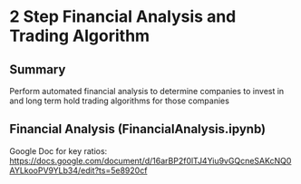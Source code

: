 # 2 Step Financial Analysis and Trading Algorithm

## Summary

Perform automated financial analysis to determine companies to invest in and long term hold trading algorithms for those companies

## Financial Analysis (FinancialAnalysis.ipynb)

Google Doc for key ratios:
https://docs.google.com/document/d/16arBP2f0lTJ4Yiu9vGQcneSAKcNQ0AYLkooPV9YLb34/edit?ts=5e8920cf
